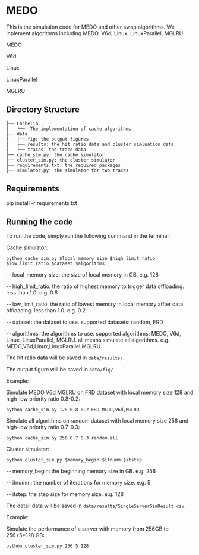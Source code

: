 # MEDO

This is the simulation code for MEDO and other swap algorithms. We inplement algorithms including MEDO, V6d, Linux, LinuxParallel, MGLRU.

MEDO

V6d

Linux

LinuxParallel

MGLRU

## Directory Structure
```
├── Cachelib
|   └──  The implementation of cache algorithms
├── data
|   ├── fig: the output figures
|   ├── results: the hit ratio data and cluster simluation data
|   └── traces: the trace data
├── cache_sim.py: the cache simulator
├── cluster_sim.py: the cluster simulator
├── requirements.txt: the required packages
├── simulator.py: the simulator for two traces
```

## Requirements
pip install -r requirements.txt

## Running the code
To run the code, simply run the following command in the terminal:

Cache simulator:
```
python cache_sim.py $local_memory_size $high_limit_ratio $low_limit_ratio $dataset $algorithms
```
-- local_memory_size: the size of local memory in GB. e.g. 128

-- high_limit_ratio: the ratio of highest memory to trigger data offloading. less than 1.0. e.g. 0.8

-- low_limit_ratio: the ratio of lowest memory in local memory affter data offloading. less than 1.0. e.g. 0.2

-- dataset: the dataset to use. supported datasets: random, FRD

-- algorithms: the algorithms to use. supported algorithms: MEDO, V6d, Linux, LinuxParallel, MGLRU. all means simulate all algorithms. e.g. MEDO,V6d,Linux,LinuxParallel,MGLRU

The hit ratio data will be saved in `data/results/`.

The output figure will be saved in `data/fig/`

Example:

Simulate MEDO V6d MGLRU on FRD dataset with local memory size 128 and high-low priority ratio 0.8-0.2:
```
python cache_sim.py 128 0.8 0.2 FRD MEDO,V6d,MGLRU

```
Simulate all algorithms on random dataset with local memory size 256 and high-low priority ratio 0.7-0.3:
```
python cache_sim.py 256 0.7 0.3 random all
```



Cluster simulator:
```
python cluster_sim.py $memory_begin $itnumm $itstep
```
-- memory_begin: the beginning memory size in GB. e.g. 256

-- itnumm: the number of iterations for memory size. e.g. 5

-- itstep: the step size for memory size. e.g. 128

The detail data will be saved in `data/results/SingleServerSimResult.csv`.

Example:

Simulate the performance of a server with memory from 256GB to 256+5*128 GB:
```
python cluster_sim.py 256 5 128
```
